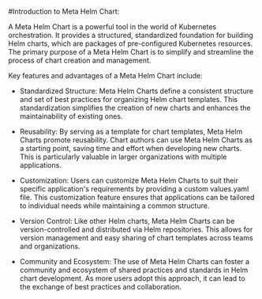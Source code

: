 #Introduction to Meta Helm Chart:

A Meta Helm Chart is a powerful tool in the world of Kubernetes orchestration. It provides a structured, standardized foundation for building Helm charts, which are packages of pre-configured Kubernetes resources. The primary purpose of a Meta Helm Chart is to simplify and streamline the process of chart creation and management.

Key features and advantages of a Meta Helm Chart include:

- Standardized Structure: Meta Helm Charts define a consistent structure and set of best practices for organizing Helm chart templates. This standardization simplifies the creation of new charts and enhances the maintainability of existing ones.

- Reusability: By serving as a template for chart templates, Meta Helm Charts promote reusability. Chart authors can use Meta Helm Charts as a starting point, saving time and effort when developing new charts. This is particularly valuable in larger organizations with multiple applications.

- Customization: Users can customize Meta Helm Charts to suit their specific application's requirements by providing a custom values.yaml file. This customization feature ensures that applications can be tailored to individual needs while maintaining a common structure.

- Version Control: Like other Helm charts, Meta Helm Charts can be version-controlled and distributed via Helm repositories. This allows for version management and easy sharing of chart templates across teams and organizations.

- Community and Ecosystem: The use of Meta Helm Charts can foster a community and ecosystem of shared practices and standards in Helm chart development. As more users adopt this approach, it can lead to the exchange of best practices and collaboration.
